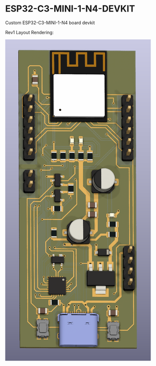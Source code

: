 # ESP32-C3-MINI-1-N4-DEVKIT
Custom ESP32-C3-MINI-1-N4 board devkit


Rev1 Layout Rendering:


![REV1_IMG](rev1_3D_image.PNG)
